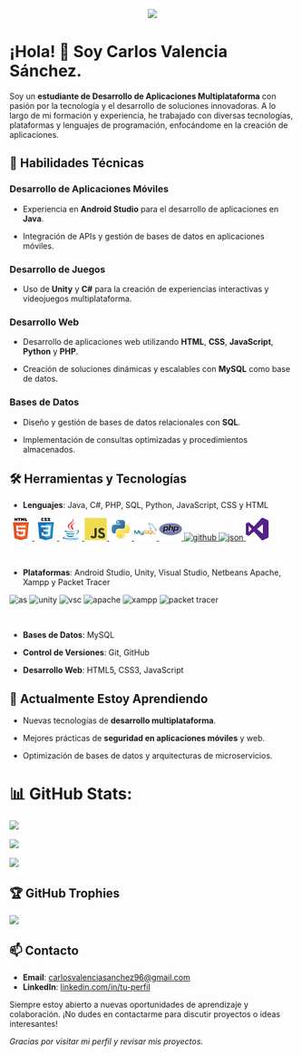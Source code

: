 <p align="center">
<!--   <a href="https://github.com/DenverCoder1/readme-typing-svg"> -->
    <img src="https://readme-typing-svg.herokuapp.com?color=E22FE4&width=680&height=28&lines=Hi👋+I'm+Carlos+Valencia+Sánchez..;Multiplatform+Application+Development+student;Nice+To+Meet+You+....&center=true"></a></p>
    

# ¡Hola! 👋 Soy Carlos Valencia Sánchez. 
Soy un **estudiante de Desarrollo de Aplicaciones Multiplataforma** con pasión por la tecnología y el desarrollo de soluciones innovadoras. A lo largo de mi formación y experiencia, he trabajado con diversas tecnologías, plataformas y lenguajes de programación, enfocándome en la creación de aplicaciones. 

## 💼 Habilidades Técnicas 

### Desarrollo de Aplicaciones Móviles 
- Experiencia en **Android Studio** para el desarrollo de aplicaciones en **Java**.
  
- Integración de APIs y gestión de bases de datos en aplicaciones móviles.

### Desarrollo de Juegos 
- Uso de **Unity** y **C#** para la creación de experiencias interactivas y videojuegos multiplataforma.

### Desarrollo Web 
- Desarrollo de aplicaciones web utilizando **HTML**, **CSS**, **JavaScript**, **Python** y **PHP**.
  
- Creación de soluciones dinámicas y escalables con **MySQL** como base de datos.

### Bases de Datos 
- Diseño y gestión de bases de datos relacionales con **SQL**.
  
- Implementación de consultas optimizadas y procedimientos almacenados.

## 🛠 Herramientas y Tecnologías
- **Lenguajes**: Java, C#, PHP, SQL, Python, JavaScript, CSS y HTML
<a href="https://www.w3schools.com/html/" target="_blank" rel="noreferrer">
    <img src="https://raw.githubusercontent.com/devicons/devicon/master/icons/html5/html5-original-wordmark.svg" alt="html5" width="40" height="40"/>
  </a>
  <a href="https://www.w3schools.com/css/" target="_blank" rel="noreferrer">
    <img src="https://raw.githubusercontent.com/devicons/devicon/master/icons/css3/css3-original-wordmark.svg" alt="css3" width="40" height="40"/>
  </a>
  <a href="https://www.java.com" target="_blank" rel="noreferrer">
    <img src="https://raw.githubusercontent.com/devicons/devicon/master/icons/java/java-original.svg" alt="java" width="40" height="40"/>
  </a>
  <a href="https://developer.mozilla.org/en-US/docs/Web/JavaScript" target="_blank" rel="noreferrer">
    <img src="https://raw.githubusercontent.com/devicons/devicon/master/icons/javascript/javascript-original.svg" alt="javascript" width="40" height="40"/>
  </a>
  <a href="https://www.python.org" target="_blank" rel="noreferrer">
    <img src="https://raw.githubusercontent.com/devicons/devicon/master/icons/python/python-original.svg" alt="python" width="40" height="40"/>
  </a>
  <a href="https://www.mysql.com/" target="_blank" rel="noreferrer">
    <img src="https://raw.githubusercontent.com/devicons/devicon/master/icons/mysql/mysql-original-wordmark.svg" alt="mysql" width="40" height="40"/>
  </a>
  <a href="https://www.php.net" target="_blank" rel="noreferrer">
    <img src="https://raw.githubusercontent.com/devicons/devicon/master/icons/php/php-original.svg" alt="php" width="40" height="40"/>
  </a>
  <a href="https://www.github.com" target="_blank" rel="noreferrer">
    <img src="https://www.vectorlogo.zone/logos/github/github-icon.svg" alt="github" width="40" height="40"/>
  </a>
  <a href="https://www.json.org/" target="_blank" rel="noreferrer">
    <img src="https://www.vectorlogo.zone/logos/json/json-icon.svg" alt="json" width="40" height="40"/>
  </a>
  <a href="https://code.visualstudio.com/" target="_blank" rel="noreferrer">
    <img src="https://raw.githubusercontent.com/devicons/devicon/master/icons/visualstudio/visualstudio-plain.svg" alt="vscode" width="40" height="40"/>
  </a>
  
&nbsp;

- **Plataformas**: Android Studio, Unity, Visual Studio, Netbeans Apache, Xampp y Packet Tracer
  
<img src="https://github.com/user-attachments/assets/e34d8bd0-0b7c-4167-b435-76181d025393" alt="as" width="40" height="40"> 

<img src="https://github.com/user-attachments/assets/8762fe90-77ab-4d14-8ec9-a96426719b72" alt="unity" width="40" height="40"> 

<img src="https://github.com/user-attachments/assets/f3603b31-de25-46e9-97bf-a6439b0c5d9f" alt="vsc" width="40" height="40"> 

<img src="https://github.com/user-attachments/assets/c36f7321-31f4-41c3-a301-3da29128d1c7" alt="apache" width="40" height="40"> 

<img src="https://github.com/user-attachments/assets/d04fc121-c638-4b72-923a-c6154d3a2017" alt="xampp" width="40" height="40"> 

<img src="https://github.com/user-attachments/assets/7ec75c38-e631-4d79-a8b7-e3ba950a26ca" alt="packet tracer" width="40" height="40">

&nbsp;

- **Bases de Datos**: MySQL

- **Control de Versiones**: Git, GitHub

- **Desarrollo Web**: HTML5, CSS3, JavaScript

## 🌱 Actualmente Estoy Aprendiendo 

- Nuevas tecnologías de **desarrollo multiplataforma**.

- Mejores prácticas de **seguridad en aplicaciones móviles** y web.

- Optimización de bases de datos y arquitecturas de microservicios.

# 📊 GitHub Stats:
![](https://github-readme-stats.vercel.app/api/top-langs/?username=valen28030&theme=radical&border=false&include_all_commits=true&count_private=true&layout=compact)<br/>

![](https://github-readme-stats.vercel.app/api?username=valen28030&theme=radical&border=false&include_all_commits=true&count_private=true)<br/>

![](https://github-readme-streak-stats.herokuapp.com/?user=valen28030&theme=radical&hide_border=false)
<br/>
## 🏆 GitHub Trophies
![](https://github-profile-trophy.vercel.app/?username=valen28030&theme=radical&no-frame=false&no-bg=true&margin-w=4)



## 📫 Contacto 
- **Email**: carlosvalenciasanchez96@gmail.com
- **LinkedIn**: [linkedin.com/in/tu-perfil](https://linkedin.com/in/tu-perfil)

Siempre estoy abierto a nuevas oportunidades de aprendizaje y colaboración. ¡No dudes en contactarme para discutir proyectos o ideas interesantes! 

_Gracias por visitar mi perfil y revisar mis proyectos._
